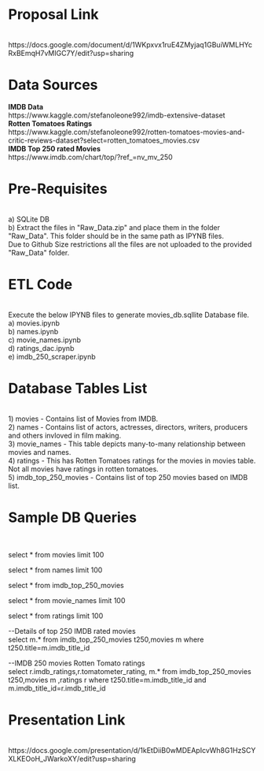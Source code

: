 <h1> Proposal Link </h1>
 <br>
 https://docs.google.com/document/d/1WKpxvx1ruE4ZMyjaq1GBuiWMLHYcRxBEmqH7vMIGC7Y/edit?usp=sharing
 <br>
 
 <h1> Data Sources </h1>
 <b> IMDB Data </b> <br>
https://www.kaggle.com/stefanoleone992/imdb-extensive-dataset <br>
<b> Rotten Tomatoes Ratings </b> <br>
https://www.kaggle.com/stefanoleone992/rotten-tomatoes-movies-and-critic-reviews-dataset?select=rotten_tomatoes_movies.csv <br>
<b> IMDB Top 250 rated Movies </b> <br>
https://www.imdb.com/chart/top/?ref_=nv_mv_250 <br>

<h1> Pre-Requisites </h1> <br>
  a) SQLite DB <br>
  b) Extract the files in "Raw_Data.zip" and place them in the folder "Raw_Data". This folder should be in the same path as IPYNB files. <br>
      Due to Github Size restrictions all the files are not uploaded to the provided "Raw_Data" folder.
  
<h1> ETL Code </h1> <br>
Execute the below IPYNB files to generate movies_db.sqllite Database file.<br>
  a) movies.ipynb <br>
  b) names.ipynb <br>
  c) movie_names.ipynb <br>
  d) ratings_dac.ipynb <br>
  e) imdb_250_scraper.ipynb <br>

<h1> Database Tables List</h1><br>
  1) movies - Contains list of Movies from IMDB. <br>
  2) names - Contains list of actors, actresses, directors, writers, producers and others invloved in film making.<br>
  3) movie_names - This table depicts many-to-many relationship between movies and names. <br>
  4) ratings - This has Rotten Tomatoes ratings for the movies in movies table. Not all movies have ratings in rotten tomatoes. <br>
  5) imdb_top_250_movies - Contains list of top 250 movies based on IMDB list.

<h1> Sample DB Queries</h1> </br>
 <p> select * from movies limit 100

select * from names limit 100

select * from imdb_top_250_movies

select * from movie_names limit 100 

 select * from ratings limit 100

--Details of top 250 IMDB rated movies<br>
select m.* from imdb_top_250_movies t250,movies m 
where t250.title=m.imdb_title_id

--IMDB 250 movies Rotten Tomato ratings<br>
select r.imdb_ratings,r.tomatometer_rating, m.* from imdb_top_250_movies t250,movies m ,ratings r
where t250.title=m.imdb_title_id and m.imdb_title_id=r.imdb_title_id
</p>
 <p> </p>

<h1> Presentation Link </h1>
 <br>
 https://docs.google.com/presentation/d/1kEtDiiB0wMDEApIcvWh8G1HzSCYXLKEOoH_JWarkoXY/edit?usp=sharing
 <br>
